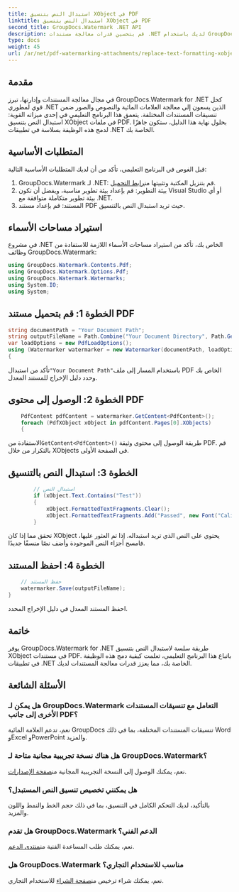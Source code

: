 ```yaml
---
title: استبدال النص بتنسيق XObject في PDF
linktitle: استبدال النص بتنسيق XObject في PDF
second_title: GroupDocs.Watermark .NET API
description: قم بتحسين قدرات معالجة مستندات .NET لديك باستخدام GroupDocs للعلامة المائية لـ .NET. تعرف على كيفية استبدال النص بالتنسيق في ملفات PDF بسهولة.
type: docs
weight: 45
url: /ar/net/pdf-watermarking-attachments/replace-text-formatting-xobject-pdf/
---
```

## مقدمة
في مجال معالجة المستندات وإدارتها، تبرز GroupDocs.Watermark for .NET كحل قوي لمطوري .NET الذين يسعون إلى معالجة العلامات المائية والنصوص والصور ضمن تنسيقات المستندات المختلفة. يتعمق هذا البرنامج التعليمي في إحدى ميزاته القوية: استبدال النص بتنسيق XObject في ملفات PDF. بحلول نهاية هذا الدليل، ستكون جاهزًا لدمج هذه الوظيفة بسلاسة في تطبيقات .NET الخاصة بك.
## المتطلبات الأساسية
قبل الغوص في البرنامج التعليمي، تأكد من أن لديك المتطلبات الأساسية التالية:
1.  GroupDocs.Watermark لـ .NET: قم بتنزيل المكتبة وتثبيتها من[رابط التحميل](https://releases.groupdocs.com/Watermark/net/).
2. بيئة التطوير: قم بإعداد بيئة تطوير مناسبة، ويفضل أن تكون Visual Studio أو أي بيئة تطوير متكاملة متوافقة مع .NET.
3. المستند: قم بإعداد مستند PDF حيث تريد استبدال النص بالتنسيق.

## استيراد مساحات الأسماء
في مشروع .NET الخاص بك، تأكد من استيراد مساحات الأسماء اللازمة للاستفادة من وظائف GroupDocs.Watermark:
```csharp
using GroupDocs.Watermark.Contents.Pdf;
using GroupDocs.Watermark.Options.Pdf;
using GroupDocs.Watermark.Watermarks;
using System.IO;
using System;
```
## الخطوة 1: قم بتحميل مستند PDF
```csharp
string documentPath = "Your Document Path";
string outputFileName = Path.Combine("Your Document Directory", Path.GetFileName(documentPath));
var loadOptions = new PdfLoadOptions();
using (Watermarker watermarker = new Watermarker(documentPath, loadOptions))
{
```
 تأكد من استبدال`"Your Document Path"`باستخدام المسار إلى ملف PDF الخاص بك وحدد دليل الإخراج للمستند المعدل.
## الخطوة 2: الوصول إلى محتوى PDF
```csharp
    PdfContent pdfContent = watermarker.GetContent<PdfContent>();
    foreach (PdfXObject xObject in pdfContent.Pages[0].XObjects)
    {
```
 الاستفادة من`GetContent<PdfContent>()` طريقة الوصول إلى محتوى وثيقة PDF. قم بالتكرار من خلال XObjects في الصفحة الأولى.
## الخطوة 3: استبدال النص بالتنسيق
```csharp
        // استبدال النص
        if (xObject.Text.Contains("Test"))
        {
            xObject.FormattedTextFragments.Clear();
            xObject.FormattedTextFragments.Add("Passed", new Font("Calibri", 19, FontStyle.Bold), Color.Red, Color.Aqua);
        }
```
تحقق مما إذا كان XObject يحتوي على النص الذي تريد استبداله. إذا تم العثور عليها، فامسح أجزاء النص الموجودة وأضف نصًا منسقًا جديدًا.
## الخطوة 4: احفظ المستند
```csharp
    // حفظ المستند
    watermarker.Save(outputFileName);
}
```
احفظ المستند المعدل في دليل الإخراج المحدد.

## خاتمة
يوفر GroupDocs.Watermark for .NET طريقة سلسة لاستبدال النص بتنسيق XObject في مستندات PDF. باتباع هذا البرنامج التعليمي، تعلمت كيفية دمج هذه الوظيفة في تطبيقات .NET الخاصة بك، مما يعزز قدرات معالجة المستندات لديك.
## الأسئلة الشائعة
### هل يمكن لـ GroupDocs.Watermark التعامل مع تنسيقات المستندات الأخرى إلى جانب PDF؟
نعم، تدعم العلامة المائية GroupDocs تنسيقات المستندات المختلفة، بما في ذلك Word وExcel وPowerPoint والمزيد.
### هل هناك نسخة تجريبية مجانية متاحة لـ GroupDocs.Watermark؟
 نعم، يمكنك الوصول إلى النسخة التجريبية المجانية من[صفحة الإصدارات](https://releases.groupdocs.com/).
### هل يمكنني تخصيص تنسيق النص المستبدل؟
بالتأكيد، لديك التحكم الكامل في التنسيق، بما في ذلك حجم الخط والنمط واللون والمزيد.
### هل تقدم GroupDocs.Watermark الدعم الفني؟
 نعم، يمكنك طلب المساعدة الفنية من[منتدى الدعم](https://forum.groupdocs.com/c/watermark/19).
### هل GroupDocs.Watermark مناسب للاستخدام التجاري؟
 نعم، يمكنك شراء ترخيص من[صفحة الشراء](https://purchase.groupdocs.com/buy) للاستخدام التجاري.